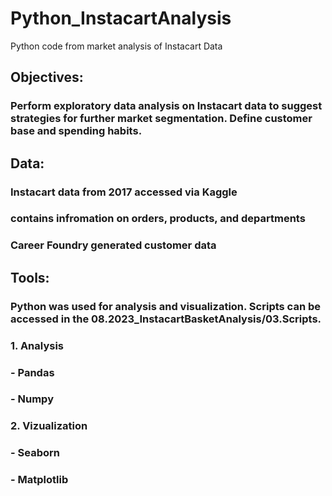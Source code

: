 # Python_InstacartAnalysis
Python code from market analysis of Instacart Data

## Objectives:
### Perform exploratory data analysis on Instacart data to suggest strategies for further market segmentation. Define customer base and spending habits.


## Data:
### Instacart data from 2017 accessed via Kaggle
  ### contains infromation on orders, products, and departments
### Career Foundry generated customer data


## Tools:
### Python was used for analysis and visualization. Scripts can be accessed in the 08.2023_InstacartBasketAnalysis/03.Scripts.
### 1. Analysis
  ### - Pandas
  ### - Numpy
### 2. Vizualization
  ### - Seaborn
  ### - Matplotlib
